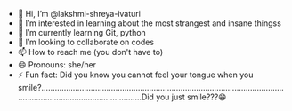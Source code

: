 - 👋 Hi, I’m @lakshmi-shreya-ivaturi
- 👀 I’m interested in learning about the most strangest and insane thingss
- 🌱 I’m currently learning Git, python
- 💞️ I’m looking to collaborate on codes
- 📫 How to reach me (you don't have to)
- 😄 Pronouns: she/her
- ⚡ Fun fact: Did you know you cannot feel your tongue when you smile?...................................................................................................................................................................Did you just smile???😁

<!---
lakshmi-shreya-ivaturi/lakshmi-shreya-ivaturi is a ✨ special ✨ repository because its `README.md` (this file) appears on your GitHub profile.
You can click the Preview link to take a look at your changes.
--->
